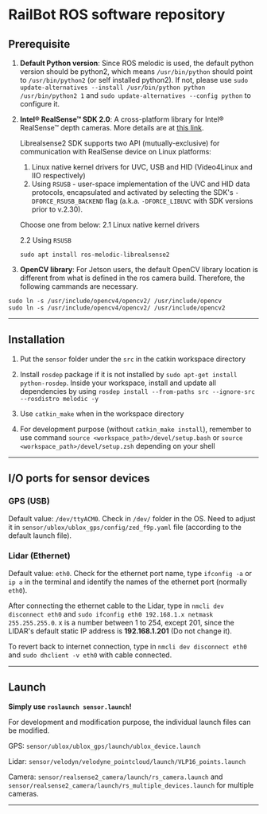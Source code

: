 # RailBot ROS software repository

## Prerequisite

1. **Default Python version**: Since ROS melodic is used, the default python version should be python2, which means `/usr/bin/python` should point to `/usr/bin/python2` (or self installed python2). If not, please use `sudo update-alternatives --install /usr/bin/python python /usr/bin/python2 1` and `sudo update-alternatives --config python` to configure it.

2. **Intel® RealSense™ SDK 2.0**: A cross-platform library for Intel® RealSense™ depth cameras. More details are at [this link](https://github.com/IntelRealSense/librealsense).

    Librealsense2 SDK supports two API (mutually-exclusive) for communication with RealSense device on Linux platforms:
    1. Linux native kernel drivers for UVC, USB and HID (Video4Linux and IIO respectively)
    2. Using `RSUSB` - user-space implementation of the UVC and HID data protocols, encapsulated and activated by selecting the SDK's `-DFORCE_RSUSB_BACKEND` flag (a.k.a. `-DFORCE_LIBUVC` with SDK versions prior to v.2.30).

    Choose one from below:
    2.1 Linux native kernel drivers
  
    2.2 Using `RSUSB`

    `sudo apt install ros-melodic-librealsense2`

3. **OpenCV library**: For Jetson users, the default OpenCV library location is different from what is defined in the ros camera build. Therefore, the following cammands are necessary.

```
sudo ln -s /usr/include/opencv4/opencv2/ /usr/include/opencv
sudo ln -s /usr/include/opencv4/opencv2/ /usr/include/opencv2
```

---

## Installation

1. Put the `sensor` folder under the `src` in the catkin workspace directory

2. Install `rosdep` package if it is not installed by `sudo apt-get install python-rosdep`. Inside your workspace, install and update all dependencies by using `rosdep install --from-paths src --ignore-src --rosdistro melodic -y`

3. Use `catkin_make` when in the workspace directory

4. For development purpose (without `catkin_make install`), remember to use command `source <workspace_path>/devel/setup.bash` or `source <workspace_path>/devel/setup.zsh` depending on your shell

---

## I/O ports for sensor devices

### GPS (USB)

Default value: `/dev/ttyACM0`. Check in `/dev/` folder in the OS. Need to adjust it in `sensor/ublox/ublox_gps/config/zed_f9p.yaml` file (according to the default launch file).

### Lidar (Ethernet)

Default value: `eth0`. Check for the ethernet port name, type `ifconfig -a` or `ip a` in the terminal and identify the names of the ethernet port (normally `eth0`).

After connecting the ethernet cable to the Lidar, type in `nmcli dev disconnect eth0` and `sudo ifconfig eth0 192.168.1.x netmask 255.255.255.0`. x is a number between 1 to 254, except 201, since the LIDAR's default static IP address is **192.168.1.201** (Do not change it). 

To revert back to internet connection, type in `nmcli dev disconnect eth0` and `sudo dhclient -v eth0` with cable connected.

---

## Launch

**Simply use `roslaunch sensor.launch`!**

For development and modification purpose, the individual launch files can be modified. 

GPS: `sensor/ublox/ublox_gps/launch/ublox_device.launch`

Lidar: `sensor/velodyn/velodyne_pointcloud/launch/VLP16_points.launch`

Camera: `sensor/realsense2_camera/launch/rs_camera.launch` and `sensor/realsense2_camera/launch/rs_multiple_devices.launch` for multiple cameras.

---
